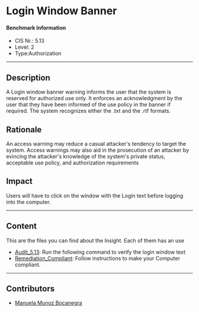 # Login Window Banner
#### Benchmark Information
- CIS Nr.: 5.13
- Level: 2
- Type:Authorization
------------------------
## Description

A Login window banner warning informs the user that the system is reserved for authorized use only. It enforces an acknowledgment by the user that they have been informed of the use policy in the banner if required. The system recognizes either the .txt and the .rtf formats.

## Rationale

An access warning may reduce a casual attacker's tendency to target the system. Access warnings may also aid in the prosecution of an attacker by evincing the attacker's knowledge of the system's private status, acceptable use policy, and authorization requirements

## Impact

Users will have to click on the window with the Login text before logging into the computer.

---
## Content
This are the files you can find about the Insight. Each of them has an use 
* [Audit_5.13](https://github.com/apfelwerk/JamfProtectInsights/blob/main/AuthorizationType/CIS_5.13_Login%20Window%20Banner%20/Audit_5.13.sh): Run the following command to verify the login window text
* [Remediation_Compliant](https://github.com/apfelwerk/JamfProtectInsights/blob/main/AuthorizationType/CIS_5.12_Custom%20Message%20for%20Login%20Screen/Remediation_Compliant.sh): Follow instructions to make your Computer compliant.
------------------------------------------------------------------------------------------------------------------------------------------------------------------------------------------------------------------------------------------------------------------------------------------------------------------------------
## Contributors
* [Manuela Munoz Bocanegra](https://github.com/manuelamunoz)


